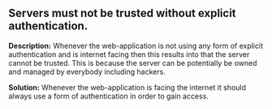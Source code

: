 
Servers must not be trusted without explicit authentication.
-------

**Description:**
Whenever the web-application is not using any form of explicit authentication and is internet facing then this results into that the server cannot be trusted. This is because the server can be potentially be owned and managed by everybody including hackers.


**Solution:**
Whenever the web-application is facing the internet it should always use a form of authentication in order to gain access.

	